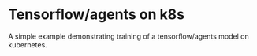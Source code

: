 # Tensorflow/agents on k8s

A simple example demonstrating training of a tensorflow/agents model on kubernetes.
